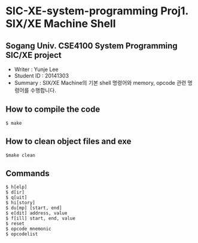 # SIC-XE-system-programming Proj1. SIX/XE Machine Shell
## Sogang Univ. CSE4100 System Programming SIC/XE project
 * Writer : Yunje Lee
 * Student ID : 20141303
 * Summary : SIX/XE Machine의 기본 shell 명령어와 memory, opcode 관련 명령어를 수행합니다.

## How to compile the code

```
$ make
```

## How to clean object files and exe

```
$make clean
```

## Commands

```
$ h[elp]  
$ d[ir]  
$ q[uit]  
$ hi[story]  
$ du[mp] [start, end]  
$ e[dit] address, value  
$ f[ill] start, end, value  
$ reset  
$ opcode mnemonic  
$ opcodelist  
```
